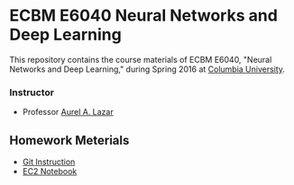 # ECBM E6040 Neural Networks and Deep Learning
This repository contains the course materials of ECBM E6040,
"Neural Networks and Deep Learning," during Spring 2016 at
[Columbia University](http://www.columbia.edu/).

### Instructor
* Professor [Aurel A. Lazar](http://www.ee.columbia.edu/~aurel/)

## Homework Meterials
* [Git Instruction](git_intro.md)
* [EC2 Notebook](http://goo.gl/xfX4D1)